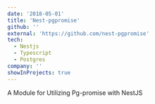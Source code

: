 ```yaml
---
date: '2018-05-01'
title: 'Nest-pgpromise'
github: ''
external: 'https://github.com/nest-pgpromise'
tech:
  - Nestjs
  - Typescript
  - Postgres
company: ''
showInProjects: true
---
```


A Module for Utilizing Pg-promise with NestJS
